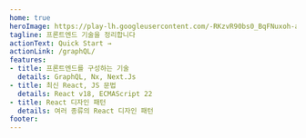 ```yaml
---
home: true
heroImage: https://play-lh.googleusercontent.com/-RKzvR90bs0_BqFNuxoh-aKU7rw3wUuAAjbczXV3rw-jIreOjL189p5Q0jZ52Fjk5wo=w240-h480-rw
tagline: 프론트엔드 기술을 정리합니다
actionText: Quick Start →
actionLink: /graphQL/
features:
- title: 프론트엔드를 구성하는 기술
  details: GraphQL, Nx, Next.Js
- title: 최신 React, JS 문법
  details: React v18, ECMAScript 22
- title: React 디자인 패턴
  details: 여러 종류의 React 디자인 패턴
footer: 
---
```

